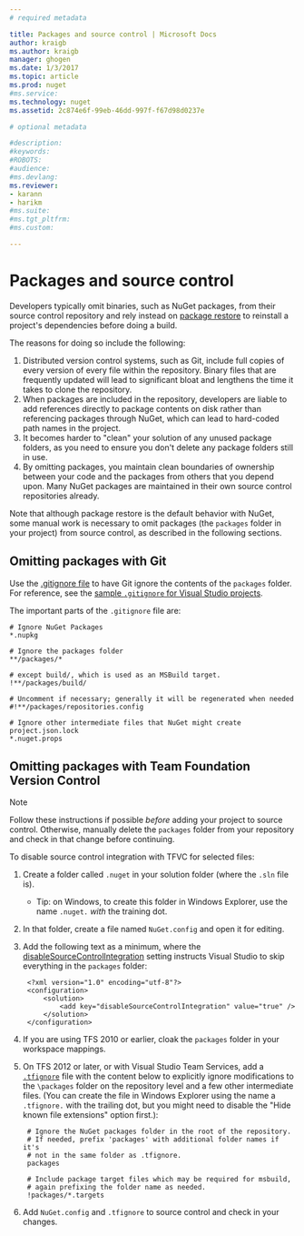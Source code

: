 ```yaml
---
# required metadata

title: Packages and source control | Microsoft Docs
author: kraigb
ms.author: kraigb
manager: ghogen
ms.date: 1/3/2017
ms.topic: article
ms.prod: nuget
#ms.service:
ms.technology: nuget
ms.assetid: 2c874e6f-99eb-46dd-997f-f67d98d0237e

# optional metadata

#description:
#keywords:
#ROBOTS:
#audience:
#ms.devlang:
ms.reviewer:
- karann
- harikm
#ms.suite:
#ms.tgt_pltfrm:
#ms.custom:

---
```


# Packages and source control

Developers typically omit binaries, such as NuGet packages, from their source control repository and rely instead on [package restore](../consume-packages/package-restore.md) to reinstall a project's dependencies before doing a build.

The reasons for doing so include the following:

1. Distributed version control systems, such as Git, include full copies of every version of every file within the repository. Binary files that are frequently updated will lead to significant bloat and lengthens the time it takes to clone the repository.
1. When packages are included in the repository, developers are liable to add references directly to package contents on disk rather than referencing packages through NuGet, which can lead to hard-coded path names in the project.
1. It becomes harder to "clean" your solution of any unused package folders, as you need to ensure you don't delete any package folders still in use.
1. By omitting packages, you maintain clean boundaries of ownership between your code and the packages from others that you depend upon. Many NuGet packages are maintained in their own source control repositories already.

Note that although package restore is the default behavior with NuGet, some manual work is necessary to omit packages (the `packages` folder in your project) from source control, as described in the following sections.

## Omitting packages with Git

Use the [.gitignore file](https://www.kernel.org/pub/software/scm/git/docs/gitignore.html) to have Git ignore the contents of the `packages` folder. For reference, see the [sample `.gitignore` for Visual Studio projects](https://github.com/github/gitignore/blob/master/VisualStudio.gitignore).

The important parts of the `.gitignore` file are:

	# Ignore NuGet Packages
	*.nupkg

	# Ignore the packages folder
	**/packages/*

	# except build/, which is used as an MSBuild target.
	!**/packages/build/

	# Uncomment if necessary; generally it will be regenerated when needed
	#!**/packages/repositories.config

	# Ignore other intermediate files that NuGet might create
	project.json.lock
	*.nuget.props

## Omitting packages with Team Foundation Version Control

> [!Note]	
> Follow these instructions if possible *before* adding your project to source control. Otherwise, manually delete the `packages` folder from your repository and check in that change before continuing.

To disable source control integration with TFVC for selected files:

1. Create a folder called `.nuget` in your solution folder (where the `.sln` file is).
	* Tip: on Windows, to create this folder in Windows Explorer, use the name `.nuget.` *with* the training dot.
1. In that folder, create a file named `NuGet.config` and open it for editing.
1. Add the following text as a minimum, where the [disableSourceControlIntegration](../schema/nuget.config-file.md#solution-section) setting instructs Visual Studio to skip everything in the `packages` folder:

		<?xml version="1.0" encoding="utf-8"?>
		<configuration>
			<solution>
				<add key="disableSourceControlIntegration" value="true" />
			</solution>
		</configuration>

1. If you are using TFS 2010 or earlier, cloak the `packages` folder in your workspace mappings.
1. On TFS 2012 or later, or with Visual Studio Team Services, add a [`.tfignore`](https://msdn.microsoft.com/en-us/library/ms245454.aspx#tfignore) file with the content below to explicitly ignore modifications to the `\packages` folder on the repository level and a few other intermediate files. (You can create the file in Windows Explorer using the name a `.tfignore.` with the trailing dot, but you might need to disable the "Hide known file extensions" option first.):

		# Ignore the NuGet packages folder in the root of the repository.
        # If needed, prefix 'packages' with additional folder names if it's
        # not in the same folder as .tfignore.
		packages
	
		# Include package target files which may be required for msbuild,
        # again prefixing the folder name as needed.
		!packages/*.targets

1. Add `NuGet.config` and `.tfignore` to source control and check in your changes.
